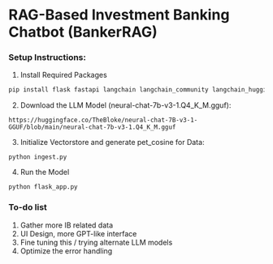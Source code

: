 # RAG-Based Investment Banking Chatbot (BankerRAG)

### Setup Instructions:
1. Install Required Packages
  ```bash
  pip install flask fastapi langchain langchain_community langchain_huggingface langchain_core langchain_chroma
  ```
2. Download the LLM Model (neural-chat-7b-v3-1.Q4_K_M.gguf):
  ```
  https://huggingface.co/TheBloke/neural-chat-7B-v3-1-GGUF/blob/main/neural-chat-7b-v3-1.Q4_K_M.gguf
  ```
3. Initialize Vectorstore and generate pet_cosine for Data:
  ```
  python ingest.py
  ```
4. Run the Model
  ```
  python flask_app.py
  ```

### To-do list
1. Gather more IB related data
2. UI Design, more GPT-like interface
3. Fine tuning this / trying alternate LLM models
5. Optimize the error handling

